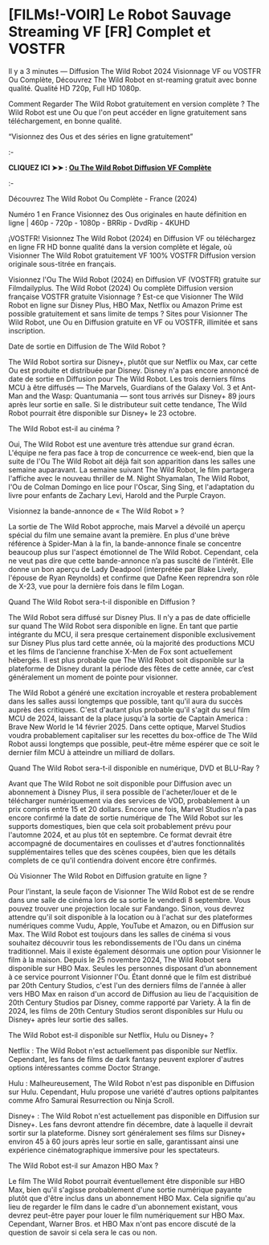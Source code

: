 # [FILMs!-VOIR] Le Robot Sauvage Streaming VF [FR] Complet et VOSTFR
Il y a 3 minutes — Diffusion The Wild Robot 2024 Visionnage VF ou VOSTFR Ou Complète, Découvrez The Wild Robot en st-reaming gratuit avec bonne qualité. Qualité HD 720p, Full HD 1080p.

Comment Regarder The Wild Robot gratuitement en version complète ? The Wild Robot est une Ou que l'on peut accéder en ligne gratuitement sans téléchargement, en bonne qualité.

“Visionnez des Ous et des séries en ligne gratuitement”

:-

**CLIQUEZ ICI ➤➤ : [Ou The Wild Robot Diffusion VF Complète](https://t.co/jwiC67RTDE)**

:-

Découvrez The Wild Robot Ou Complète - France (2024)

Numéro 1 en France Visionnez des Ous originales en haute définition en ligne | 460p - 720p - 1080p - BRRip - DvdRip - 4KUHD

¡VOSTFR! Visionnez The Wild Robot (2024) en Diffusion VF ou téléchargez en ligne FR HD bonne qualité dans la version complète et légale, où Visionner The Wild Robot gratuitement VF 100% VOSTFR Diffusion version originale sous-titrée en français.

Visionnez l'Ou The Wild Robot (2024) en Diffusion VF (VOSTFR) gratuite sur Filmdailyplus. The Wild Robot (2024) Ou complète Diffusion version française VOSTFR gratuite Visionnage ? Est-ce que Visionner The Wild Robot en ligne sur Disney Plus, HBO Max, Netflix ou Amazon Prime est possible gratuitement et sans limite de temps ? Sites pour Visionner The Wild Robot, une Ou en Diffusion gratuite en VF ou VOSTFR, illimitée et sans inscription.

Date de sortie en Diffusion de The Wild Robot ?

The Wild Robot sortira sur Disney+, plutôt que sur Netflix ou Max, car cette Ou est produite et distribuée par Disney. Disney n'a pas encore annoncé de date de sortie en Diffusion pour The Wild Robot. Les trois derniers films MCU à être diffusés — The Marvels, Guardians of the Galaxy Vol. 3 et Ant-Man and the Wasp: Quantumania — sont tous arrivés sur Disney+ 89 jours après leur sortie en salle. Si le distributeur suit cette tendance, The Wild Robot pourrait être disponible sur Disney+ le 23 octobre.

The Wild Robot est-il au cinéma ?

Oui, The Wild Robot est une aventure très attendue sur grand écran. L'équipe ne fera pas face à trop de concurrence ce week-end, bien que la suite de l'Ou The Wild Robot ait déjà fait son apparition dans les salles une semaine auparavant. La semaine suivant The Wild Robot, le film partagera l'affiche avec le nouveau thriller de M. Night Shyamalan, The Wild Robot, l'Ou de Colman Domingo en lice pour l'Oscar, Sing Sing, et l'adaptation du livre pour enfants de Zachary Levi, Harold and the Purple Crayon.

Visionnez la bande-annonce de « The Wild Robot » ?

La sortie de The Wild Robot approche, mais Marvel a dévoilé un aperçu spécial du film une semaine avant la première. En plus d'une brève référence à Spider-Man à la fin, la bande-annonce finale se concentre beaucoup plus sur l'aspect émotionnel de The Wild Robot. Cependant, cela ne veut pas dire que cette bande-annonce n’a pas suscité de l’intérêt. Elle donne un bon aperçu de Lady Deadpool (interprétée par Blake Lively, l'épouse de Ryan Reynolds) et confirme que Dafne Keen reprendra son rôle de X-23, vue pour la dernière fois dans le film Logan.

Quand The Wild Robot sera-t-il disponible en Diffusion ?

The Wild Robot sera diffusé sur Disney Plus. Il n'y a pas de date officielle sur quand The Wild Robot sera disponible en ligne. En tant que partie intégrante du MCU, il sera presque certainement disponible exclusivement sur Disney Plus plus tard cette année, où la majorité des productions MCU et les films de l’ancienne franchise X-Men de Fox sont actuellement hébergés. Il est plus probable que The Wild Robot soit disponible sur la plateforme de Disney durant la période des fêtes de cette année, car c’est généralement un moment de pointe pour visionner.

The Wild Robot a généré une excitation incroyable et restera probablement dans les salles aussi longtemps que possible, tant qu'il aura du succès auprès des critiques. C'est d'autant plus probable qu'il s'agit du seul film MCU de 2024, laissant de la place jusqu'à la sortie de Captain America : Brave New World le 14 février 2025. Dans cette optique, Marvel Studios voudra probablement capitaliser sur les recettes du box-office de The Wild Robot aussi longtemps que possible, peut-être même espérer que ce soit le dernier film MCU à atteindre un milliard de dollars.

Quand The Wild Robot sera-t-il disponible en numérique, DVD et BLU-Ray ?

Avant que The Wild Robot ne soit disponible pour Diffusion avec un abonnement à Disney Plus, il sera possible de l'acheter/louer et de le télécharger numériquement via des services de VOD, probablement à un prix compris entre 15 et 20 dollars. Encore une fois, Marvel Studios n'a pas encore confirmé la date de sortie numérique de The Wild Robot sur les supports domestiques, bien que cela soit probablement prévu pour l'automne 2024, et au plus tôt en septembre. Ce format devrait être accompagné de documentaires en coulisses et d'autres fonctionnalités supplémentaires telles que des scènes coupées, bien que les détails complets de ce qu'il contiendra doivent encore être confirmés.

Où Visionner The Wild Robot en Diffusion gratuite en ligne ?

Pour l’instant, la seule façon de Visionner The Wild Robot est de se rendre dans une salle de cinéma lors de sa sortie le vendredi 8 septembre. Vous pouvez trouver une projection locale sur Fandango. Sinon, vous devrez attendre qu'il soit disponible à la location ou à l'achat sur des plateformes numériques comme Vudu, Apple, YouTube et Amazon, ou en Diffusion sur Max. The Wild Robot est toujours dans les salles de cinéma si vous souhaitez découvrir tous les rebondissements de l'Ou dans un cinéma traditionnel. Mais il existe également désormais une option pour Visionner le film à la maison. Depuis le 25 novembre 2024, The Wild Robot sera disponible sur HBO Max. Seules les personnes disposant d’un abonnement à ce service pourront Visionner l'Ou. Étant donné que le film est distribué par 20th Century Studios, c'est l'un des derniers films de l'année à aller vers HBO Max en raison d'un accord de Diffusion au lieu de l'acquisition de 20th Century Studios par Disney, comme rapporté par Variety. À la fin de 2024, les films de 20th Century Studios seront disponibles sur Hulu ou Disney+ après leur sortie des salles.

The Wild Robot est-il disponible sur Netflix, Hulu ou Disney+ ?

Netflix : The Wild Robot n'est actuellement pas disponible sur Netflix. Cependant, les fans de films de dark fantasy peuvent explorer d'autres options intéressantes comme Doctor Strange.

Hulu : Malheureusement, The Wild Robot n'est pas disponible en Diffusion sur Hulu. Cependant, Hulu propose une variété d'autres options palpitantes comme Afro Samurai Resurrection ou Ninja Scroll.

Disney+ : The Wild Robot n'est actuellement pas disponible en Diffusion sur Disney+. Les fans devront attendre fin décembre, date à laquelle il devrait sortir sur la plateforme. Disney sort généralement ses films sur Disney+ environ 45 à 60 jours après leur sortie en salle, garantissant ainsi une expérience cinématographique immersive pour les spectateurs.

The Wild Robot est-il sur Amazon HBO Max ?

Le film The Wild Robot pourrait éventuellement être disponible sur HBO Max, bien qu'il s'agisse probablement d'une sortie numérique payante plutôt que d'être inclus dans un abonnement HBO Max. Cela signifie qu'au lieu de regarder le film dans le cadre d'un abonnement existant, vous devrez peut-être payer pour louer le film numériquement sur HBO Max. Cependant, Warner Bros. et HBO Max n'ont pas encore discuté de la question de savoir si cela sera le cas ou non.

